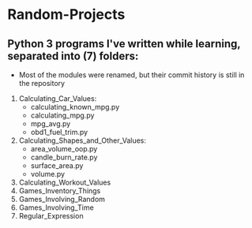 # Random-Projects
Python 3 programs I've written while learning, separated into (7) folders:
------------------------------
- Most of the modules were renamed, but their commit history is still in the repository

1) Calculating_Car_Values:
   - calculating_known_mpg.py
   - calculating_mpg.py
   - mpg_avg.py
   - obd1_fuel_trim.py
2) Calculating_Shapes_and_Other_Values:
   - area_volume_oop.py
   - candle_burn_rate.py
   - surface_area.py
   - volume.py
3) Calculating_Workout_Values
4) Games_Inventory_Things
5) Games_Involving_Random
6) Games_Involving_Time
7) Regular_Expression

